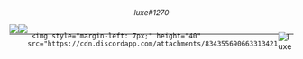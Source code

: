 <h1 align="center"> 
  <h6 style="margin-top: -17px; font-size: 13px;" align="center">luxe#1270</h6>

 -----
  
  <div style="display: flex; margin-top: -32px;">
   <a align="center">
  <img src="https://github-readme-stats.vercel.app/api/top-langs/?username=VissiinLuxe&layout=compact&theme=omni" />
</a>
<a align="center">
  <img src="https://github-readme-stats.vercel.app/api?username=VissiinLuxe&show_icons=true&theme=omni" />
</a>
  
    
     <img style="margin-left: 7px;" height="40" src="https://cdn.discordapp.com/attachments/834355690663313421/851162478406926386/1_169.gif">
    
    
  <p align="left"><img src="https://komarev.com/ghpvc/?username=VISSIINLUXE" alt="luxe" /></p>

 
